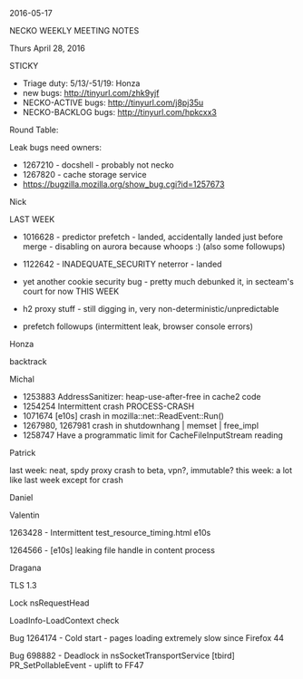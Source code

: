 2016-05-17

NECKO WEEKLY MEETING NOTES

Thurs April 28, 2016

STICKY

- Triage duty: 5/13/-51/19: Honza
-  new bugs: http://tinyurl.com/zhk9yjf
- NECKO-ACTIVE bugs: http://tinyurl.com/j8pj35u
- NECKO-BACKLOG bugs:  http://tinyurl.com/hpkcxx3

Round Table:

Leak bugs need owners:

* 1267210 - docshell - probably not necko
* 1267820 - cache storage service
* https://bugzilla.mozilla.org/show_bug.cgi?id=1257673

Nick

LAST WEEK

* 1016628 - predictor prefetch - landed, accidentally landed just before merge - disabling on aurora because whoops :) (also some followups)
* 1122642 - INADEQUATE_SECURITY neterror - landed
* yet another cookie security bug - pretty much debunked it, in secteam's court for now
THIS WEEK

* h2 proxy stuff - still digging in, very non-deterministic/unpredictable
* prefetch followups (intermittent leak, browser console errors)

Honza

backtrack

Michal

  - 1253883 AddressSanitizer: heap-use-after-free in cache2 code
  - 1254254 Intermittent crash PROCESS-CRASH
  - 1071674 [e10s] crash in mozilla::net::ReadEvent::Run()
  - 1267980, 1267981 crash in shutdownhang | memset | free_impl
  - 1258747 Have a programmatic limit for CacheFileInputStream reading

Patrick

  last week: neat, spdy proxy crash to beta, vpn?, immutable?
  this week: a lot like last week except for crash

Daniel

Valentin

1263428 - Intermittent test_resource_timing.html e10s

1264566 - [e10s] leaking file handle in content process

Dragana

TLS 1.3

Lock nsRequestHead

LoadInfo-LoadContext check

Bug 1264174 - Cold start - pages loading extremely slow since Firefox 44

Bug 698882 - Deadlock in nsSocketTransportService [tbird] PR_SetPollableEvent - uplift to FF47

